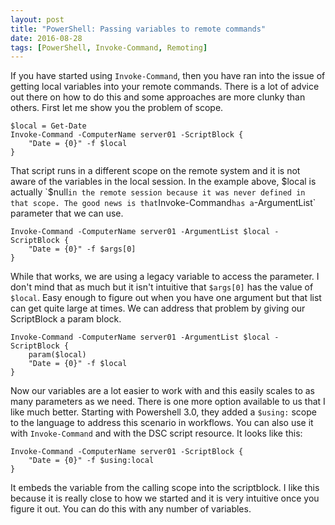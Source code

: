 ```yaml
---
layout: post
title: "PowerShell: Passing variables to remote commands"
date: 2016-08-28
tags: [PowerShell, Invoke-Command, Remoting]
---
```


If you have started using `Invoke-Command`, then you have ran into the issue of getting local variables into your remote commands. There is a lot of advice out there on how to do this and some approaches are more clunky than others. First let me show you the problem of scope.

    $local = Get-Date
    Invoke-Command -ComputerName server01 -ScriptBlock { 
        "Date = {0}" -f $local
    }

That script runs in a different scope on the remote system and it is not aware of the variables in the local session. In the example above, $local is actually `$null` in the remote session because it was never defined in that scope. The good news is that `Invoke-Command` has a `-ArgumentList` parameter that we can use.

    Invoke-Command -ComputerName server01 -ArgumentList $local -ScriptBlock { 
        "Date = {0}" -f $args[0] 
    }

While that works, we are using a legacy variable to access the parameter. I don't mind that as much but it isn't intuitive that `$args[0]` has the value of `$local`. Easy enough to figure out when you have one argument but that list can get quite large at times. We can address that problem by giving our ScriptBlock a param block.

    Invoke-Command -ComputerName server01 -ArgumentList $local -ScriptBlock { 
        param($local)
        "Date = {0}" -f $local
    }

Now our variables are a lot easier to work with and this easily scales to as many parameters as we need. There is one more option available to us that I like much better. Starting with Powershell 3.0, they added a `$using:` scope to the language to address this scenario in workflows. You can also use it with `Invoke-Command` and with the DSC script resource. It looks like this:

    Invoke-Command -ComputerName server01 -ScriptBlock { 
        "Date = {0}" -f $using:local
    }

It embeds the variable from the calling scope into the scriptblock. I like this because it is really close to how we started and it is very intuitive once you figure it out. You can do this with any number of variables.
